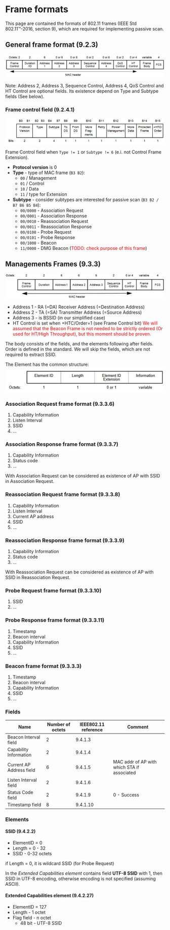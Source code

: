 # Frame formats

This page are contained the formats of 802.11 frames (IEEE Std 802.11™-2016, section 9), which are required for implementing passive scan.

## General frame format (9.2.3)

![](./img/general-frame-format.PNG)

Note: Address 2, Address 3, Sequence Control, Address 4, QoS Control and HT Control are optional fields. Its existence depend on Type and Subtype fields (See below).

### Frame control field (9.2.4.1)

![](./img/frame-control-field.PNG)

Frame Control field when `Type != 1` or `Subtype != 6` (e.i. not Control Frame Extension).

- **Protocol version** is 0
- **Type** - type of MAC frame (`B3 B2`):
    - `00` / Management
    - `01` / Control
    - `10` / Data
    - `11` / type for Extension
- **Subtype** - consider subtypes are interested for passive scan (`B3 B2 / B7 B6 B5 B4`):
    - `00/0000` - Association Request
    - `00/0001` - Association Response
    - `00/0010` - Reassociation Request
    - `00/0011` - Reassociation Response
    - `00/0100` - Probe Request
    - `00/0101` - Probe Response
    - `00/1000` - Beacon
    - `11/0000` - DMG Beacon (<font color="red">TODO: check purpose of this frame</font>)

## Managements Frames (9.3.3)

![](./img/management-frame-format.png)

- Address 1 - RA (=DA) Receiver Address (=Destination Address)
- Address 2 - TA (=SA) Transmitter Address (=Source Address)
- Address 3 - is BSSID (in our simplified case)
- HT Control is set when +HTC/Order=1 (see Frame Control bit) <font color="red">We will assumed that the Beacon Frame is not needed to be strictly ordered (Or used for HT/High Throughput), but this moment should be proven.</font>

The body consists of the fields, and the elements following after fields.
Order is defined in the standard. We will skip the fields, which are not
required to extract SSID.

The Element has the common structure:
![](./img/elements-general.png)

### Association Request frame format (9.3.3.6)

1. Capability Information
2. Listen Interval
3. SSID
4. ...

### Association Response frame format (9.3.3.7)

1. Capability Information
2. Status code
3. ...

With Association Request can be considered as existence of AP with SSID in Association Request.

### Reassociation Request frame format (9.3.3.8)

1. Capability Information
2. Listen Interval
3. Current AP address
4. SSID
4. ...


### Reassociation Response frame format (9.3.3.9)
1. Capability Information
2. Status code
3. ...

With Reassociation Request can be considered as existence of AP with SSID in Reassociation Request.

### Probe Request frame format (9.3.3.10)

1. SSID
2. ...

### Probe Response frame format (9.3.3.11)

1. Timestamp
2. Beacon interval
3. Capability Information
4. SSID
5. ...

### Beacon frame format (9.3.3.3)

1. Timestamp
2. Beacon interval
3. Capability Information
4. SSID
5. ...

### Fields

| Name | Number of octets | IEEE802.11 reference | Comment|
|------|------------------|----------------------|--------|
| Beacon Interval field | 2 | 9.4.1.3 |
| Capability Information | 2 | 9.4.1.4 |
| Current AP Address field| 6 | 9.4.1.5| MAC addr of AP with which STA if associated
| Listen Interval field | 2 | 9.4.1.6 |
| Status Code field | 2 | 9.4.1.9 | 0 - Success
| Timestamp field | 8 | 9.4.1.10 |

### Elements

#### SSID (9.4.2.2)
- ElementID = 0
- Length = 0 - 32
- SSID - 0-32 octets

if Length = 0, it is wildcard SSID (for Probe Request)

In the *Extended Capabilities element* contains field **UTF-8 SSID** with 1, then SSID in UTF-8 encoding, otherwise encoding is not specified (assuming ASCII).

#### Extended Capabilities element (9.4.2.27)

- ElementID = 127
- Length - 1 octet
- Flag field - n octet
    - 48 bit - UTF-8 SSID



